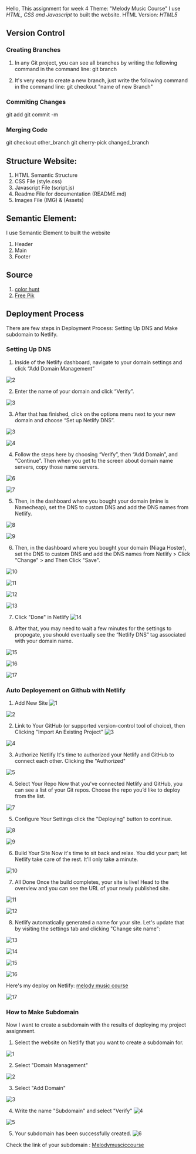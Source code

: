 Hello, This assignment for week 4
Theme: "Melody Music Course"
I use _HTML, CSS and Javascript_ to built the website.
HTML Version: _HTML5_

## Version Control

### Creating Branches

1. In any Git project, you can see all branches by writing the following command in the command line:
   git branch

2. It's very easy to create a new branch, just write the following command in the command line:
   git checkout "name of new Branch"

### Commiting Changes

git add <files>
git commit -m <message>

### Merging Code

git checkout other_branch
git cherry-pick changed_branch

## Structure Website:

1. HTML Semantic Structure
2. CSS File (style.css)
3. Javascript File (script.js)
4. Readme File for documentation (README.md)
5. Images File (IMG) & (Assets)

## Semantic Element:

I use Semantic Element to built the website

1. Header
2. Main
3. Footer

## Source

1. [color hunt](https://colorhunt.co/)
2. [Free Pik](https://www.freepik.com)

## Deployment Process

There are few steps in Deployment Process: Setting Up DNS and Make subdomain to Netlify.

### Setting Up DNS

1. Inside of the Netlify dashboard, navigate to your domain settings and click “Add Domain Management”

![2](/Assets/image-54.png)

2. Enter the name of your domain and click “Verify”.

![3](/Assets/image-70.png)

3. After that has finished, click on the options menu next to your new domain and choose “Set up Netlify DNS”.

![3](/Assets/image-55.png)

![4](/Assets/image-56.png)

4. Follow the steps here by choosing “Verify”, then “Add Domain”, and “Continue”. Then when you get to the screen about domain name servers, copy those name servers.

![6](/Assets/image-58.png)

![7](/Assets/image-59.png)

5. Then, in the dashboard where you bought your domain (mine is Namecheap), set the DNS to custom DNS and add the DNS names from Netlify.

![8](/Assets/image-63.png)

![9](/Assets/image-64.png)

6. Then, in the dashboard where you bought your domain (Niaga Hoster), set the DNS to custom DNS and add the DNS names from Netlify > Click "Change" > and Then Click "Save".

![10](/Assets/image-61.png)

![11](/Assets/image-65.png)

![12](/Assets/image-66.png)

![13](/Assets/image-67.png)

7. Click "Done" in Netlify
   ![14](/Assets/image-68.png)

8. After that, you may need to wait a few minutes for the settings to propogate, you should eventually see the “Netlify DNS” tag associated with your domain name.

![15](/Assets/image-71.png)

![16](/Assets/image-72.png)

![17](/Assets/image-73.png)

### Auto Deployement on Github with Netlify

1. Add New Site
   ![1](/Assets/image.png)

![2](/Assets/image-1.png)

2. Link to Your GitHub (or supported version-control tool of choice), then Clicking "Import An Existing Project"
   ![3](/Assets/image-2.png)

![4](/Assets/image-3.png)

3. Authorize Netlify It's time to authorized your Netlify and GitHub to connect each other. Clicking the "Authorized"

![5](/Assets/image-4.png)

4. Select Your Repo Now that you've connected Netlify and GitHub, you can see a list of your Git repos. Choose the repo you’d like to deploy from the list.

![7](/Assets/image-5.png)

5. Configure Your Settings click the "Deploying" button to continue.

![8](/Assets/image-6.png)

![9](/Assets/image-7.png)

6. Build Your Site Now it's time to sit back and relax. You did your part; let Netlify take care of the rest. It'll only take a minute.

![10](/Assets/image-8.png)

7. All Done Once the build completes, your site is live! Head to the overview and you can see the URL of your newly published site.

![11](/Assets/image-9.png)

![12](/Assets/image-10.png)

8. Netlify automatically generated a name for your site. Let's update that by visiting the settings tab and clicking "Change site name":

![13](image-11.png)

![14](/Assets/image-12.png)

![15](/Assets/image-13.png)

![16](/Assets/image-14.png)

Here's my deploy on Netlify:
[melody music course](melodymusiccourse.netlify.app)

![17](/Assets/image-16.png)

### How to Make Subdomain

Now I want to create a subdomain with the results of deploying my project assignment.

1. Select the website on Netlify that you want to create a subdomain for.

![1](/Assets/image-15.png)

2. Select "Domain Management"

![2](/Assets/image-17.png)

3. Select "Add Domain"

![3](/Assets/image-18.png)

4. Write the name "Subdomain" and select "Verify"
   ![4](/Assets/image-20.png)

![5](/Assets/image-19.png)

5. Your subdomain has been successfully created.
   ![6](/Assets/image-21.png)

Check the link of your subdomain : [Melodymusciccourse](http://melodymusiccourse.noviairawati.site/)
